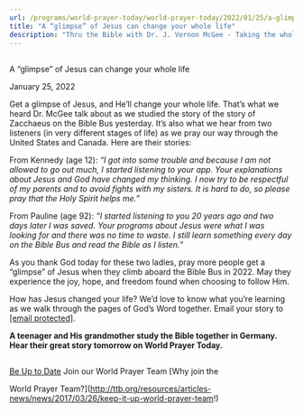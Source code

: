```yaml
---
url: /programs/world-prayer-today/world-prayer-today/2022/01/25/a-glimpse-of-jesus-can-change-your-whole-life
title: "A “glimpse” of Jesus can change your whole life"
description: "Thru the Bible with Dr. J. Vernon McGee - Taking the whole Word to the whole world"
---
```







## 
 A “glimpse” of Jesus can change your whole life


January 25, 2022




Get a glimpse of Jesus, and He’ll change your whole life. That’s what we heard Dr. McGee talk about as we studied the story of the story of Zacchaeus on the Bible Bus yesterday. It’s also what we hear from two listeners (in very different stages of life) as we pray our way through the United States and Canada. Here are their stories: 

 From Kennedy (age 12): *“I got into some trouble and because I am not allowed to go out much, I started listening to your app. Your explanations about Jesus and God have changed my thinking. I now try to be respectful of my parents and to avoid fights with my sisters. It is hard to do, so please pray that the Holy Spirit helps me.”* 

 From Pauline (age 92): *“I started listening to you 20 years ago and two days later I was saved. Your programs about Jesus were what I was looking for and there was no time to waste. I still learn something every day on the Bible Bus and read the Bible as I listen.”*

 As you thank God today for these two ladies, pray more people get a “glimpse” of Jesus when they climb aboard the Bible Bus in 2022. May they experience the joy, hope, and freedom found when choosing to follow Him. 

 How has Jesus changed your life? We’d love to know what you’re learning as we walk through the pages of God’s Word together. Email your story to [[email protected]](/cdn-cgi/l/email-protection#77351e151b123502043723233559180510). 

 **A teenager and His grandmother study the Bible together in Germany. Hear their great story tomorrow on World Prayer Today.**







## 




[Be Up to Date](http://feeds.feedburner.com/WorldPrayerToday "World Prayer Today RSS Feed")
Join our World Prayer Team
[Why join the  

World Prayer Team?](http://ttb.org/resources/articles-news/news/2017/03/26/keep-it-up-world-prayer-team!)




